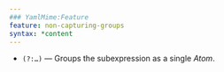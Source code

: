 ```yaml
---
### YamlMime:Feature
feature: non-capturing-groups
syntax: *content
---
```

- `(?:…)` &mdash; Groups the subexpression as a single *Atom*.